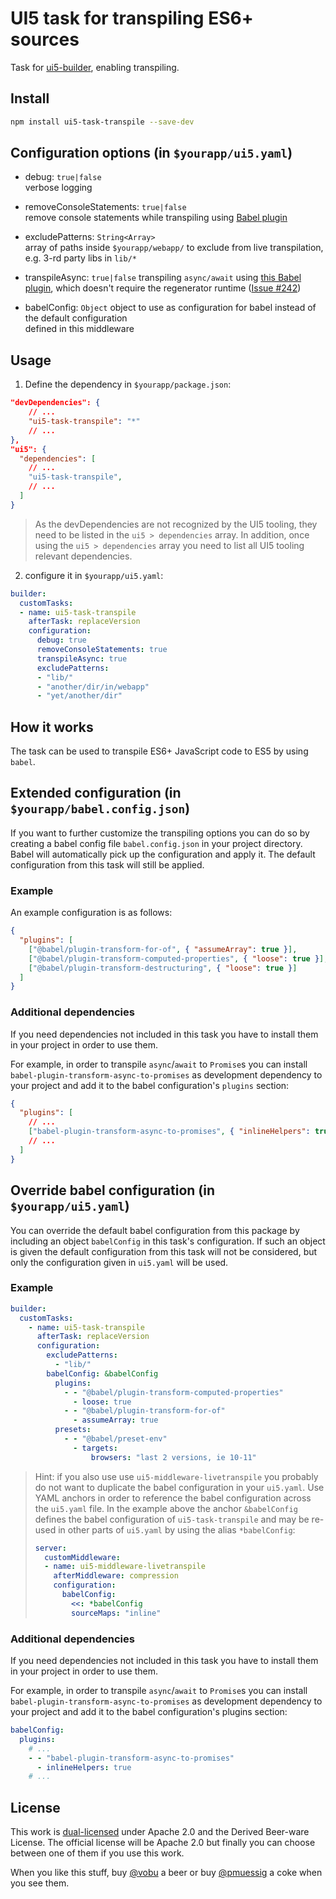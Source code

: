 # UI5 task for transpiling ES6+ sources

Task for [ui5-builder](https://github.com/SAP/ui5-builder), enabling transpiling.

## Install

```bash
npm install ui5-task-transpile --save-dev
```

## Configuration options (in `$yourapp/ui5.yaml`)

- debug: `true|false`  
  verbose logging

- removeConsoleStatements: `true|false`  
  remove console statements while transpiling using [Babel plugin](https://babeljs.io/docs/en/babel-plugin-transform-remove-console)

- excludePatterns: `String<Array>`  
  array of paths inside `$yourapp/webapp/` to exclude from live transpilation,  
  e.g. 3-rd party libs in `lib/*`

- transpileAsync: `true|false`
  transpiling `async/await` using [this Babel plugin](https://www.npmjs.com/package/babel-plugin-transform-async-to-promises), which doesn't require the regenerator runtime ([Issue #242](https://github.com/petermuessig/ui5-ecosystem-showcase/issues/242))

- babelConfig: `Object`
  object to use as configuration for babel instead of the default configuration  
  defined in this middleware

## Usage

1. Define the dependency in `$yourapp/package.json`:

```json
"devDependencies": {
    // ...
    "ui5-task-transpile": "*"
    // ...
},
"ui5": {
  "dependencies": [
    // ...
    "ui5-task-transpile",
    // ...
  ]
}
```

> As the devDependencies are not recognized by the UI5 tooling, they need to be listed in the `ui5 > dependencies` array. In addition, once using the `ui5 > dependencies` array you need to list all UI5 tooling relevant dependencies.

2. configure it in `$yourapp/ui5.yaml`:

```yaml
builder:
  customTasks:
  - name: ui5-task-transpile
    afterTask: replaceVersion
    configuration:
      debug: true
      removeConsoleStatements: true
      transpileAsync: true
      excludePatterns:
      - "lib/"
      - "another/dir/in/webapp"
      - "yet/another/dir"
```

## How it works

The task can be used to transpile ES6+ JavaScript code to ES5 by using `babel`.

## Extended configuration (in `$yourapp/babel.config.json`)

If you want to further customize the transpiling options you can do so by creating a babel config file `babel.config.json` in your project directory. Babel will automatically pick up the configuration and apply it. The default configuration from this task will still be applied.

### Example

An example configuration is as follows:

```json
{
  "plugins": [
    ["@babel/plugin-transform-for-of", { "assumeArray": true }],
    ["@babel/plugin-transform-computed-properties", { "loose": true }],
    ["@babel/plugin-transform-destructuring", { "loose": true }]
  ]
}
```

### Additional dependencies

If you need dependencies not included in this task you have to install them in your project in order to use them.

For example, in order to transpile `async`/`await` to `Promise`s you can install
`babel-plugin-transform-async-to-promises` as development dependency to your project and add it to the babel configuration's `plugins` section:

```json
{
  "plugins": [
    // ...
    ["babel-plugin-transform-async-to-promises", { "inlineHelpers": true }]
    // ...
  ]
}
```

## Override babel configuration (in `$yourapp/ui5.yaml`)

You can override the default babel configuration from this package by including an object `babelConfig` in this task's configuration. If such an object is given the default configuration from this task will not be considered, but only the configuration given in `ui5.yaml` will be used.

### Example

```yaml
builder:
  customTasks:
    - name: ui5-task-transpile
      afterTask: replaceVersion
      configuration:
        excludePatterns:
          - "lib/"
        babelConfig: &babelConfig
          plugins:
            - - "@babel/plugin-transform-computed-properties"
              - loose: true
            - - "@babel/plugin-transform-for-of"
              - assumeArray: true
          presets:
            - - "@babel/preset-env"
              - targets:
                  browsers: "last 2 versions, ie 10-11"
```

> Hint: if you also use use `ui5-middleware-livetranspile` you probably do not want to duplicate the babel configuration in your `ui5.yaml`. Use YAML anchors in order to reference the babel configuration across the `ui5.yaml` file.
> In the example above the anchor `&babelConfig` defines the babel configuration of `ui5-task-transpile` and may be re-used in other parts of `ui5.yaml` by using the alias `*babelConfig`:
>
> ```yaml
> server:
>   customMiddleware:
>   - name: ui5-middleware-livetranspile
>     afterMiddleware: compression
>     configuration:
>       babelConfig:
>         <<: *babelConfig
>         sourceMaps: "inline"
> ```

### Additional dependencies

If you need dependencies not included in this task you have to install them in your project in order to use them.

For example, in order to transpile `async`/`await` to `Promise`s you can install `babel-plugin-transform-async-to-promises` as development dependency to your project and add it to the babel configuration's plugins section:

```yaml
babelConfig:
  plugins:
    # ...
    - - "babel-plugin-transform-async-to-promises"
      - inlineHelpers: true
    # ...
```

## License

This work is [dual-licensed](../../LICENSE) under Apache 2.0 and the Derived Beer-ware License. The official license will be Apache 2.0 but finally you can choose between one of them if you use this work.

When you like this stuff, buy [@vobu](https://twitter.com/vobu) a beer or buy [@pmuessig](https://twitter.com/pmuessig) a coke when you see them.
